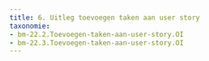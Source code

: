```yaml
---
title: 6. Uitleg toevoegen taken aan user story
taxonomie: 
- bm-22.2.Toevoegen-taken-aan-user-story.OI 
- bm-22.3.Toevoegen-taken-aan-user-story.OI
---
```


